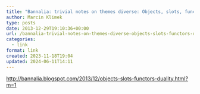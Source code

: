 ```yaml
---
title: "Bannalia: trivial notes on themes diverse: Objects, slots, functors, duality Perfect forwarding"
author: Marcin Klimek
type: posts
date: 2013-12-29T19:10:36+00:00
url: /bannalia-trivial-notes-on-themes-diverse-objects-slots-functors-duality-perfect-forwarding/
categories:
  - link
format: link
created: 2023-11-18T19:04
updated: 2024-06-11T14:11
---
```

<p dir="ltr">
  <a href="http://bannalia.blogspot.com/2013/12/objects-slots-functors-duality.html?m=1"><a href="http://bannalia.blogspot.com/2013/12/objects-slots-functors-duality.html?m=1" >http://bannalia.blogspot.com/2013/12/objects-slots-functors-duality.html?m=1</a></a>
</p>
